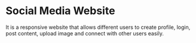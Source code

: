 # Social Media Website
It is a responsive website that allows different users to create profile, login, post content, upload image and connect with other users easily. 

